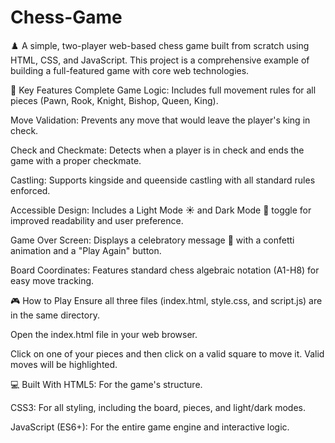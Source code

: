 # Chess-Game
♟️
A simple, two-player web-based chess game built from scratch using HTML, CSS, and JavaScript. This project is a comprehensive example of building a full-featured game with core web technologies.

🚀 Key Features
Complete Game Logic: Includes full movement rules for all pieces (Pawn, Rook, Knight, Bishop, Queen, King).

Move Validation: Prevents any move that would leave the player's king in check.

Check and Checkmate: Detects when a player is in check and ends the game with a proper checkmate.

Castling: Supports kingside and queenside castling with all standard rules enforced.

Accessible Design: Includes a Light Mode ☀️ and Dark Mode 🌙 toggle for improved readability and user preference.

Game Over Screen: Displays a celebratory message 🎉 with a confetti animation and a "Play Again" button.

Board Coordinates: Features standard chess algebraic notation (A1-H8) for easy move tracking.

🎮 How to Play
Ensure all three files (index.html, style.css, and script.js) are in the same directory.

Open the index.html file in your web browser.

Click on one of your pieces and then click on a valid square to move it. Valid moves will be highlighted.

💻 Built With
HTML5: For the game's structure.

CSS3: For all styling, including the board, pieces, and light/dark modes.

JavaScript (ES6+): For the entire game engine and interactive logic.
